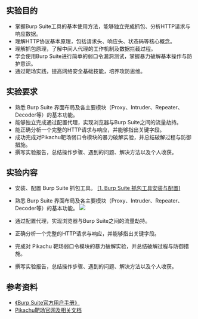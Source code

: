 ## 实验目的 
- 掌握Burp Suite工具的基本使用方法，能够独立完成抓包、分析HTTP请求与响应数据。
- 理解HTTP协议基本原理，包括请求头、响应头、状态码等核心概念。
- 理解抓包原理，了解中间人代理的工作机制及数据拦截过程。
- 学会使用Burp Suite进行简单的弱口令漏洞测试，掌握暴力破解基本操作与防护意识。
- 通过靶场实践，提高网络安全基础技能，培养攻防思维。
## 实验要求
- 熟悉 Burp Suite 界面布局及各主要模块（Proxy、Intruder、Repeater、Decoder等）的基本功能。
- 能够独立完成通过配置代理，实现浏览器与Burp Suite之间的流量劫持。
- 能正确分析一个完整的HTTP请求与响应，并能够指出关键字段。
- 成功完成对Pikachu靶场弱口令模块的暴力破解实验，并总结破解过程与防御措施。
- 撰写实验报告，总结操作步骤、遇到的问题、解决方法以及个人收获。
## 实验内容
- 安装、配置 Burp Suite 抓包工具。
    [[1. Burp Suite 抓包工具安装与配置]](https://github.com/kmoonn/Whut-Information-Security-Experiments/blob/main/0.%20%E5%87%86%E5%A4%87%E5%B7%A5%E4%BD%9C/1.%20Burp%20Suite%20%E6%8A%93%E5%8C%85%E5%B7%A5%E5%85%B7%E5%AE%89%E8%A3%85%E4%B8%8E%E9%85%8D%E7%BD%AE.md)
- 熟悉 Burp Suite 界面布局及各主要模块（Proxy、Intruder、Repeater、Decoder等）的基本功能。
    ![](http://image.kmoon.fun/GitHub/202504281108946.png)

- 通过配置代理，实现浏览器与Burp Suite之间的流量劫持。
    
- 正确分析一个完整的HTTP请求与响应，并能够指出关键字段。
    
- 完成对 Pikachu 靶场弱口令模块的暴力破解实验，并总结破解过程与防御措施。
    
- 撰写实验报告，总结操作步骤、遇到的问题、解决方法以及个人收获。
## 参考资料
- [《Burp Suite官方用户手册》](https://portswigger.net/burp/documentation/desktop)
- [Pikachu靶场官网及相关文档](https://github.com/zhuifengshaonianhanlu/pikachu)

